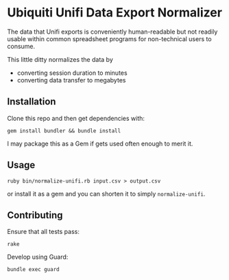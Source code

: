 # Ubiquiti Unifi Data Export Normalizer

The data that Unifi exports is conveniently human-readable but not readily
usable within common spreadsheet programs for non-technical users to consume.

This little ditty normalizes the data by

* converting session duration to minutes
* converting data transfer to megabytes

## Installation

Clone this repo and then get dependencies with:

    gem install bundler && bundle install

I may package this as a Gem if gets used often enough to merit it.

## Usage

    ruby bin/normalize-unifi.rb input.csv > output.csv

or install it as a gem and you can shorten it to simply `normalize-unifi`.

## Contributing

Ensure that all tests pass:

    rake

Develop using Guard:

    bundle exec guard
